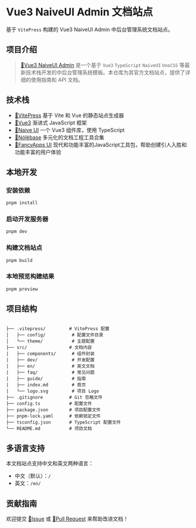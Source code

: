 # Vue3 NaiveUI Admin 文档站点

基于 `VitePress` 构建的 Vue3 NaiveUI Admin 中后台管理系统文档站点。

## 项目介绍

> [🔗Vue3 NaiveUI Admin](https://gitee.com/zimo493/vue3-naiveui-admin) 是一个基于 `Vue3` `TypeScript` `NaiveUI` `UnoCSS` 等最新技术栈开发的中后台管理系统模板。本仓库为其官方文档站点，提供了详细的使用指南和 API 文档。

## 技术栈

- [🔗VitePress](https://vitepress.dev/) 基于 Vite 和 Vue 的静态站点生成器
- [🔗Vue3](https://vuejs.org/) 渐进式 JavaScript 框架
- [🔗Naive UI](https://www.naiveui.com/) 一个 Vue3 组件库，使用 TypeScript
- [🔗Nólëbase](https://nolebase-integrations.ayaka.io/pages/zh-CN/) 多元化的文档工程工具合集
- [🔗FancyApps UI](https://fancyapps.com/) 现代和功能丰富的JavaScript工具包，帮助创建引人入胜和功能丰富的用户体验

## 本地开发

### 安装依赖

```bash
pnpm install
```

### 启动开发服务器

```bash
pnpm dev
```

### 构建文档站点

```bash
pnpm build
```

### 本地预览构建结果

```bash
pnpm preview
```

## 项目结构

```

├── .vitepress/         # VitePress 配置
│   ├── config/          # 配置文件目录
│   └── theme/           # 主题配置
├── src/                # 文档内容
|   ├── components/      # 组件封装
|   ├── dev/             # 开发配置
|   ├── en/              # 英文文档
|   ├── faq/             # 常见问题
|   ├── guide/           # 指南
|   ├── index.md         # 首页
|   └── logo.svg         # 项目 Logo
├── .gitignore          # Git 忽略文件
├── config.ts           # 配置文件
├── package.json        # 项目配置文件
├── pnpm-lock.yaml      # 依赖锁定文件
├── tsconfig.json       # TypeScript 配置文件
└── README.md           # 项目文档
```

## 多语言支持

本文档站点支持中文和英文两种语言：

- 中文（默认）：`/`
- 英文：`/en/`

## 贡献指南

欢迎提交 [🔗Issue](https://github.com/zimo493/vue3-naiveui-admin-docs/issues/new) 或 [🔗Pull Request](https://github.com/zimo493/vue3-naiveui-admin-docs/pulls) 来帮助改进文档！
